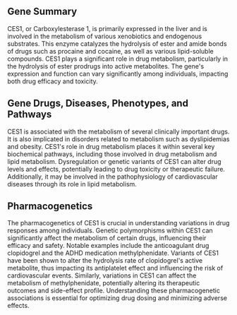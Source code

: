 ## Gene Summary
CES1, or Carboxylesterase 1, is primarily expressed in the liver and is involved in the metabolism of various xenobiotics and endogenous substrates. This enzyme catalyzes the hydrolysis of ester and amide bonds of drugs such as procaine and cocaine, as well as various lipid-soluble compounds. CES1 plays a significant role in drug metabolism, particularly in the hydrolysis of ester prodrugs into active metabolites. The gene's expression and function can vary significantly among individuals, impacting both drug efficacy and toxicity.

## Gene Drugs, Diseases, Phenotypes, and Pathways
CES1 is associated with the metabolism of several clinically important drugs. It is also implicated in disorders related to metabolism such as dyslipidemias and obesity. CES1's role in drug metabolism places it within several key biochemical pathways, including those involved in drug metabolism and lipid metabolism. Dysregulation or genetic variants of CES1 can alter drug levels and effects, potentially leading to drug toxicity or therapeutic failure. Additionally, it may be involved in the pathophysiology of cardiovascular diseases through its role in lipid metabolism.

## Pharmacogenetics
The pharmacogenetics of CES1 is crucial in understanding variations in drug responses among individuals. Genetic polymorphisms within CES1 can significantly affect the metabolism of certain drugs, influencing their efficacy and safety. Notable examples include the anticoagulant drug clopidogrel and the ADHD medication methylphenidate. Variants of CES1 have been shown to alter the hydrolysis rate of clopidogrel's active metabolite, thus impacting its antiplatelet effect and influencing the risk of cardiovascular events. Similarly, variations in CES1 can affect the metabolism of methylphenidate, potentially altering its therapeutic outcomes and side-effect profile. Understanding these pharmacogenetic associations is essential for optimizing drug dosing and minimizing adverse effects.